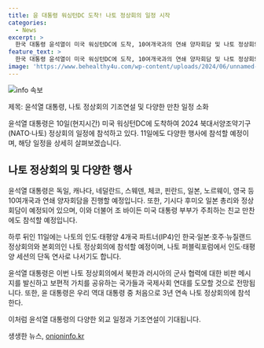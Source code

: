 ```yaml
---
title: 윤 대통령 워싱턴DC 도착! 나토 정상회의 일정 시작
categories:
  - News
excerpt: >
  한국 대통령 윤석열이 미국 워싱턴DC에 도착, 10여개국과의 연쇄 양자회담 및 나토 정상회의 참석 예정. 11일에는 나토 정상회의와 나토 퍼블릭포럼에서 연설 예정. 바이든 부부 주최 친교 만찬에도 참석할 전망. 북한과 러시아의 군사 협력에 대한 비판 메시지를 발신하고 국제사회 연대를 도모할 것으로 예상됨. 처음으로 3년 연속 나토 정상회의 참석.
feature_text: >
  한국 대통령 윤석열이 미국 워싱턴DC에 도착, 10여개국과의 연쇄 양자회담 및 나토 정상회의 참석 예정. 11일에는 나토 정상회의와 나토 퍼블릭포럼에서 연설 예정. 바이든 부부 주최 친교 만찬에도 참석할 전망. 북한과 러시아의 군사 협력에 대한 비판 메시지를 발신하고 국제사회 연대를 도모할 것으로 예상됨. 처음으로 3년 연속 나토 정상회의 참석.
image: 'https://www.behealthy4u.com/wp-content/uploads/2024/06/unnamed-file.png'
---
```


<p><img src="https://www.behealthy4u.com/wp-content/uploads/2024/06/unnamed-file.png" alt="info 속보" /></p>

<p>제목: 윤석열 대통령, 나토 정상회의 기조연설 및 다양한 만찬 일정 소화</p>

<p>윤석열 대통령은 10일(현지시간) 미국 워싱턴DC에 도착하여 2024 북대서양조약기구(NATO·나토) 정상회의 일정에 참석하고 있다. 11일에도 다양한 행사에 참석할 예정이며, 해당 일정을 상세히 살펴보겠습니다.</p>

<h2 data-ke-size="size26">나토 정상회의 및 다양한 행사</h2>

<p>윤석열 대통령은 독일, 캐나다, 네덜란드, 스웨덴, 체코, 핀란드, 일본, 노르웨이, 영국 등 10여개국과 연쇄 양자회담을 진행할 예정입니다. 또한, 기시다 후미오 일본 총리와 정상회담이 예정되어 있으며, 이와 더불어 조 바이든 미국 대통령 부부가 주최하는 친교 만찬에도 참석할 예정입니다.</p>

<p>하루 뒤인 11일에는 나토의 인도·태평양 4개국 파트너(IP4)인 한국·일본·호주·뉴질랜드 정상회의와 본회의인 나토 정상회의에 참석할 예정이며, 나토 퍼블릭포럼에서 인도·태평양 세션의 단독 연사로 나서기도 합니다.</p>

<p>윤석열 대통령은 이번 나토 정상회의에서 북한과 러시아의 군사 협력에 대한 비판 메시지를 발신하고 보편적 가치를 공유하는 국가들과 국제사회 연대를 도모할 것으로 전망됩니다. 또한, 윤 대통령은 우리 역대 대통령 중 처음으로 3년 연속 나토 정상회의에 참석한다.</p>

<p>이처럼 윤석열 대통령의 다양한 외교 일정과 기조연설이 기대됩니다.</p>
생생한 뉴스, <a href="https://onioninfo.kr" rel="dofollow">onioninfo.kr</a>


